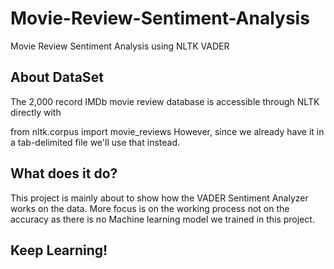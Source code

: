 # Movie-Review-Sentiment-Analysis
Movie Review Sentiment Analysis using NLTK VADER

## About DataSet
The 2,000 record IMDb movie review database is accessible through NLTK directly with

from nltk.corpus import movie_reviews However, since we already have it in a tab-delimited file we'll use that instead.

## What does it do?
This project is mainly about to show how the VADER Sentiment Analyzer works on the data. More focus is on the working process not on the accuracy as there is no Machine learning model we trained in this project.

## Keep Learning!
